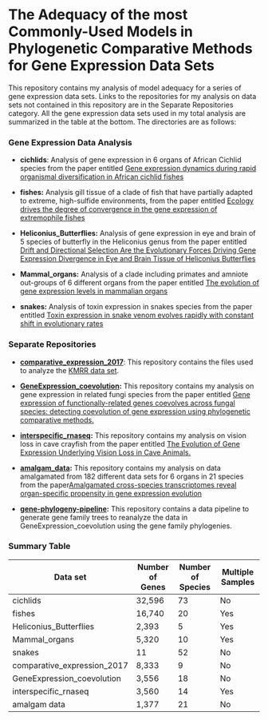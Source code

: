 # The Adequacy of the most Commonly-Used Models in Phylogenetic Comparative Methods for Gene Expression Data Sets

This repository contains my analysis of model adequacy for a series of gene expression data sets. Links to the repositories for my analysis on data sets not contained in this repository are in the Separate Repositories category. All the gene expression data sets used in my total analysis are summarized in the table at the bottom. The directories are as follows:

### Gene Expression Data Analysis

-   **cichlids**: Analysis of gene expression in 6 organs of African Cichlid species from the paper entitled [Gene expression dynamics during rapid organismal diversification in African cichlid fishes](https://www.nature.com/articles/s41559-020-01354-3)

-   **fishes:** Analysis gill tissue of a clade of fish that have partially adapted to extreme, high-sulfide environments, from the paper entitled [Ecology drives the degree of convergence in the gene expression of extremophile fishes](https://www.biorxiv.org/content/10.1101/2021.12.13.472416v1.full)

-   **Heliconius_Butterflies:** Analysis of gene expression in eye and brain of 5 species of butterfly in the Heliconius genus from the paper entitled [Drift and Directional Selection Are the Evolutionary Forces Driving Gene Expression Divergence in Eye and Brain Tissue of Heliconius Butterflies](https://academic.oup.com/genetics/article/213/2/581/5930581?login=true)

-   **Mammal_organs:** Analysis of a clade including primates and amniote out-groups of 6 different organs from the paper entitled [The evolution of gene expression levels in mammalian organs](https://www.nature.com/articles/nature10532)

-   **snakes:** Analysis of toxin expression in snakes species from the paper entitled [Toxin expression in snake venom evolves rapidly with constant shift in evolutionary rates](https://royalsocietypublishing.org/doi/full/10.1098/rspb.2020.0613#d1e1203)


### Separate Repositories

-   [**comparative_expression_2017**](https://github.com/fieldima/comparative_expression_2017): This repository contains the files used to analyze the [KMRR data set](https://academic.oup.com/bib/article/18/2/205/2562739?login=false).

-   [**GeneExpression_coevolution**](https://github.com/fieldima/GeneExpression_coevolution)**:** This repository contains my analysis on gene expression in related fungi species from the paper entitled [Gene expression of functionally-related genes coevolves across fungal species: detecting coevolution of gene expression using phylogenetic comparative methods.](https://bmcgenomics.biomedcentral.com/articles/10.1186/s12864-020-6761-3)

-   [**interspecific_rnaseq**](https://github.com/fieldima/interspecific_rnaseq)**:** This repository contains my analysis on vision loss in cave crayfish from the paper entitled [The Evolution of Gene Expression Underlying Vision Loss in Cave Animals.](https://academic.oup.com/mbe/article/35/8/2005/5000155?login=false)

-   [**amalgam_data**](https://github.com/fieldima/amalgam_data)**:** This repository contains my analysis on data amalgamated from 182 different data sets for 6 organs in 21 species from the paper[Amalgamated cross-species transcriptomes reveal organ-specific propensity in gene expression evolution](https://www.nature.com/articles/s41467-020-18090-8)

-   [**gene-phylogeny-pipeline**](https://github.com/pennell-lab-ubc/gene-phylogeny-pipeline)**:** This repository contains a data pipeline to generate gene family trees to reanalyze the data in GeneExpression_coevolution using the gene family phylogenies.


### Summary Table

| Data set                    | Number of Genes | Number of Species | Multiple Samples |
|-----------------------------|-----------------|-------------------|------------------|
| cichlids                    | 32,596          | 73                | No               |
| fishes                      | 16,740          | 20                | Yes              |
| Heliconius_Butterflies      | 2,393           | 5                 | Yes              |
| Mammal_organs               | 5,320           | 10                | Yes              |
| snakes                      | 11              | 52                | No               |
| comparative_expression_2017 | 8,333           | 9                 | No               |
| GeneExpression_coevolution  | 3,556           | 18                | No               |
| interspecific_rnaseq        | 3,560           | 14                | Yes              |
| amalgam data                | 1,377           | 21                | No               |
